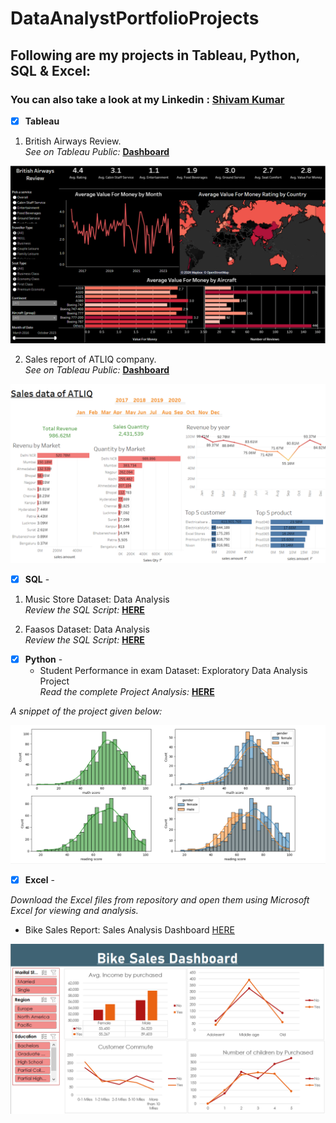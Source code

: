 # DataAnalystPortfolioProjects
## Following are my projects in Tableau, Python, SQL & Excel:
### You can also take a look at my Linkedin : [Shivam Kumar](www.linkedin.com/in/shivamkumar5)

- [x] **Tableau** <br />
1. British Airways Review. <br />
*See on Tableau Public:* **[Dashboard](https://public.tableau.com/app/profile/shivam.kumar8742/viz/BritishAirwaysReview_17093175465620/Dashboard1?publish=yes)**

![British Airways Review](visual/British%20Airways%20Review.PNG)

2. Sales report of ATLIQ company. <br />
*See on Tableau Public:* **[Dashboard](https://public.tableau.com/app/profile/shivam.kumar8742/viz/SalesdataofATLIQcompany/Dashboard1?publish=yes)**

![Sales report of ATLIQ](visual/ATLIQ%20project.PNG)  


- [x] **SQL** - 
1. Music Store Dataset: Data Analysis <br />
*Review the SQL Script:* **[HERE](https://github.com/kumarshivam99/SQL_project/blob/main/Music%20_store_queries.sql)**<br />

2. Faasos Dataset: Data Analysis <br />
*Review the SQL Script:* **[HERE](https://github.com/kumarshivam99/SQL_project/blob/main/fassos_dataset_queries.sql)**<br />


- [x] **Python** - 
  - Student Performance in exam Dataset: Exploratory Data Analysis Project <br />
*Read the complete Project Analysis:* **[HERE](https://github.com/kumarshivam99/EDA_using_python/blob/main/EDA_Students_Performance_Indicator.ipynb)**<br />

*A snippet of the project given below:*

![Some snippet](visual/Student_performance_EDA.PNG)

- [x] **Excel** - 

*Download the Excel files from repository and open them using Microsoft Excel for viewing and analysis.*


- Bike Sales Report: Sales Analysis Dashboard [HERE](https://github.com/kumarshivam99/Excel-Project) <br />

![Dashboard](visual/Bike%20sales%20dataset.PNG)
